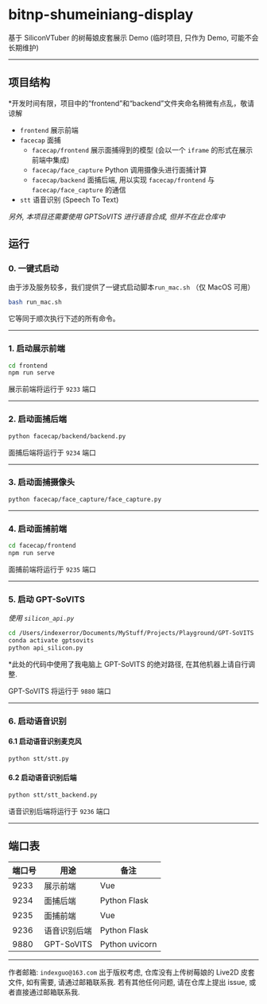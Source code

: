 # bitnp-shumeiniang-display
基于 SiliconVTuber 的树莓娘皮套展示 Demo (临时项目, 只作为 Demo, 可能不会长期维护)

---

## 项目结构
*开发时间有限，项目中的“frontend”和“backend”文件夹命名稍微有点乱，敬请谅解

- `frontend` 展示前端
- `facecap` 面捕
  - `facecap/frontend` 展示面捕得到的模型 (会以一个 `iframe` 的形式在展示前端中集成)
  - `facecap/face_capture` Python 调用摄像头进行面捕计算
  - `facecap/backend` 面捕后端, 用以实现 `facecap/frontend` 与 `facecap/face_capture` 的通信
- `stt` 语音识别 (Speech To Text)

_另外, 本项目还需要使用 GPTSoVITS 进行语音合成, 但并不在此仓库中_

## 运行

### 0. 一键式启动
由于涉及服务较多，我们提供了一键式启动脚本`run_mac.sh` （仅 MacOS 可用）
``` bash
bash run_mac.sh
```
它等同于顺次执行下述的所有命令。

---

### 1. 启动展示前端
``` bash
cd frontend
npm run serve
```

展示前端将运行于 `9233` 端口

---

### 2. 启动面捕后端
``` bash
python facecap/backend/backend.py
```

面捕后端将运行于 `9234` 端口

---

### 3. 启动面捕摄像头
``` bash
python facecap/face_capture/face_capture.py
```

---

### 4. 启动面捕前端
``` bash
cd facecap/frontend
npm run serve
```

面捕前端将运行于 `9235` 端口

---

### 5. 启动 GPT-SoVITS
_使用 `silicon_api.py`_
``` bash
cd /Users/indexerror/Documents/MyStuff/Projects/Playground/GPT-SoVITS
conda activate gptsovits
python api_silicon.py
```
*此处的代码中使用了我电脑上 GPT-SoVITS 的绝对路径, 在其他机器上请自行调整.

GPT-SoVITS 将运行于 `9880` 端口

---

### 6. 启动语音识别
#### 6.1 启动语音识别麦克风
``` bash
python stt/stt.py
```

#### 6.2 启动语音识别后端
``` bash
python stt/stt_backend.py
```

语音识别后端将运行于 `9236` 端口

---

## 端口表
| 端口号 | 用途 | 备注 |
|--------|------|------|
| 9233 | 展示前端 | Vue |
| 9234 | 面捕后端 | Python Flask |
| 9235 | 面捕前端 | Vue |
| 9236 | 语音识别后端 | Python Flask |
| 9880 | GPT-SoVITS | Python uvicorn |

---
作者邮箱: `indexguo@163.com`
出于版权考虑, 仓库没有上传树莓娘的 Live2D 皮套文件, 如有需要, 请通过邮箱联系我.
若有其他任何问题, 请在仓库上提出 issue, 或者直接通过邮箱联系我.